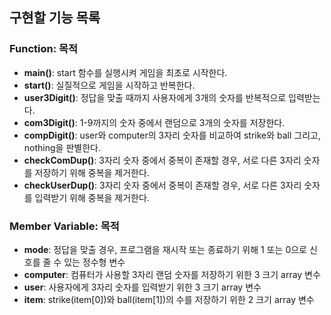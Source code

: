 ## 구현할 기능 목록
### Function: 목적
* **main()**: start 함수를 실행시켜 게임을 최초로 시작한다.
* **start()**: 실질적으로 게임을 시작하고 반복한다.
* **user3Digit()**: 정답을 맞출 때까지 사용자에게 3개의 숫자를 반복적으로 입력받는다.
* **com3Digit()**: 1-9까지의 숫자 중에서 랜덤으로 3개의 숫자를 저장한다. 
* **compDigit()**: user와 computer의 3자리 숫자를 비교하여 strike와 ball 그리고, nothing을 판별한다. 
* **checkComDup()**: 3자리 숫자 중에서 중복이 존재할 경우, 서로 다른 3자리 숫자를 저장하기 위해 중복을 제거한다.
* **checkUserDup()**: 3자리 숫자 중에서 중복이 존재할 경우, 서로 다른 3자리 숫자를 입력받기 위해 중복을 제거한다.

### Member Variable: 목적
* **mode**: 정답을 맞출 경우, 프로그램을 재시작 또는 종료하기 위해 1 또는 0으로 신호를 줄 수 있는 정수형 변수
* **computer**: 컴퓨터가 사용할 3자리 랜덤 숫자를 저장하기 위한 3 크기 array 변수
* **user**: 사용자에게 3자리 숫자를 입력받기 위한 3 크기 array 변수 
* **item**: strike(item[0])와 ball(item[1])의 수를 저장하기 위한 2 크기 array 변수


